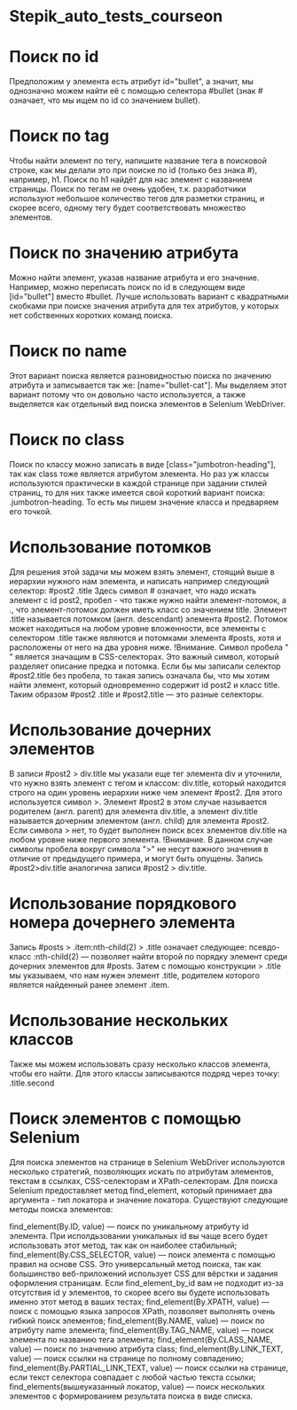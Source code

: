 # Stepik_auto_tests_courseon
# Поиск по id
Предположим у элемента есть атрибут id="bullet", а значит, мы однозначно можем найти её с помощью селектора #bullet (знак # означает, что мы ищем по id со значением bullet).

# Поиск по tag
Чтобы найти элемент по тегу, напишите название тега в поисковой строке, как мы делали это при поиске по id (только без знака #), например, h1. Поиск по h1 найдёт для нас элемент с названием страницы. Поиск по тегам не очень удобен, т.к. разработчики используют небольшое количество тегов для разметки страниц, и скорее всего, одному тегу будет соответствовать множество элементов.

# Поиск по значению атрибута
Можно найти элемент, указав название атрибута и его значение. Например, можно переписать поиск по id в следующем виде [id="bullet"] вместо #bullet. Лучше использовать вариант с квадратными скобками при поиске значения атрибута для тех атрибутов, у которых нет собственных коротких команд поиска.

# Поиск по name
Этот вариант поиска является разновидностью поиска по значению атрибута и записывается так же: [name="bullet-cat"]. Мы выделяем этот вариант потому что он довольно часто используется, а также выделяется как отдельный вид поиска элементов в Selenium WebDriver.

# Поиск по class
Поиск по классу можно записать в виде [class="jumbotron-heading"], так как class тоже является атрибутом элемента. Но раз уж классы используются практически в каждой странице при задании стилей страниц, то для них также имеется свой короткий вариант поиска: .jumbotron-heading. То есть мы пишем значение класса и предваряем его точкой.

# Использование потомков
Для решения этой задачи мы можем взять элемент, стоящий выше в иерархии нужного нам элемента, и написать например следующий селектор: #post2 .title Здесь символ # означает, что надо искать элемент с id post2, пробел - что также нужно найти элемент-потомок, а ., что элемент-потомок должен иметь класс со значением title. Элемент .title называется потомком (англ. descendant) элемента #post2. Потомок может находиться на любом уровне вложенности, все элементы с селектором .title также являются и потомками элемента #posts, хотя и расположены от него на два уровня ниже. !Внимание. Символ пробела " " является значащим в CSS-селекторах. Это важный символ, который разделяет описание предка и потомка. Если бы мы записали селектор #post2.title без пробела, то такая запись означала бы, что мы хотим найти элемент, который одновременно содержит id post2 и класс title. Таким образом #post2 .title и #post2.title — это разные селекторы.

# Использование дочерних элементов
В записи #post2 > div.title мы указали еще тег элемента div и уточнили, что нужно взять элемент с тегом и классом: div.title, который находится строго на один уровень иерархии ниже чем элемент #post2. Для этого используется символ >. Элемент #post2 в этом случае называется родителем (англ. parent) для элемента div.title, а элемент div.title называется дочерним элементом (англ. child) для элемента #post2. Если символа > нет, то будет выполнен поиск всех элементов div.title на любом уровне ниже первого элемента. !Внимание. В данном случае символы пробела вокруг символа ">" не несут важного значения в отличие от предыдущего примера, и могут быть опущены. Запись #post2>div.title аналогична записи #post2 > div.title.

# Использование порядкового номера дочернего элемента
Запись #posts > .item:nth-child(2) > .title означает следующее: псевдо-класс :nth-child(2) — позволяет найти второй по порядку элемент среди дочерних элементов для #posts. Затем с помощью конструкции > .title мы указываем, что нам нужен элемент .title, родителем которого является найденный ранее элемент .item.

# Использование нескольких классов
Также мы можем использовать сразу несколько классов элемента, чтобы его найти. Для этого классы записываются подряд через точку: .title.second

# Поиск элементов с помощью Selenium
Для поиска элементов на странице в Selenium WebDriver используются несколько стратегий, позволяющих искать по атрибутам элементов, текстам в ссылках, CSS-селекторам и XPath-селекторам. Для поиска Selenium предоставляет метод find_element, который принимает два аргумента - тип локатора и значение локатора. Существуют следующие методы поиска элементов:

find_element(By.ID, value) — поиск по уникальному атрибуту id элемента. При исполдьзовании уникальных id вы чаще всего будет использовать этот метод, так как он наиболее стабильный;
find_element(By.CSS_SELECTOR, value) — поиск элемента с помощью правил на основе CSS. Это универсальный метод поиска, так как большинство веб-приложений использует CSS для вёрстки и задания оформления страницам. Если find_element_by_id вам не подходит из-за отсутствия id у элементов, то скорее всего вы будете использовать именно этот метод в ваших тестах;
find_element(By.XPATH, value) — поиск с помощью языка запросов XPath, позволяет выполнять очень гибкий поиск элементов;
find_element(By.NAME, value) — поиск по атрибуту name элемента;
find_element(By.TAG_NAME, value) — поиск элемента по названию тега элемента;
find_element(By.CLASS_NAME, value) — поиск по значению атрибута class;
find_element(By.LINK_TEXT, value) — поиск ссылки на странице по полному совпадению;
find_element(By.PARTIAL_LINK_TEXT, value) — поиск ссылки на странице, если текст селектора совпадает с любой частью текста ссылки;
find_elements(вышеуказанный локатор, value) — поиск нескольких элементов с формированием результата поиска в виде списка.
